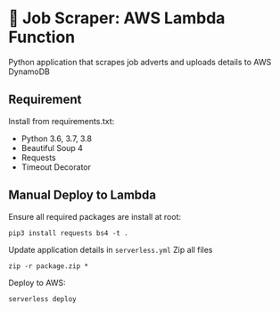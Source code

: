# :office: Job Scraper: AWS Lambda Function
Python application that scrapes job adverts and uploads details to AWS DynamoDB

## Requirement
Install from requirements.txt:
- Python 3.6, 3.7, 3.8
- Beautiful Soup 4
- Requests
- Timeout Decorator

## Manual Deploy to Lambda
Ensure all required packages are install at root:
```
pip3 install requests bs4 -t .
```
Update application details in `serverless.yml`
Zip all files
```
zip -r package.zip *
```
Deploy to AWS:
```
serverless deploy
```
